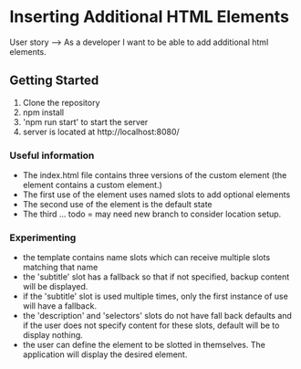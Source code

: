 # Inserting Additional HTML Elements

User story --> As a developer I want to be able to add additional html elements.

## Getting Started

1. Clone the repository
2. npm install
3. 'npm run start' to start the server
4. server is located at http://localhost:8080/

### Useful information

- The index.html file contains three versions of the custom element <to-do-app> (the <to-do-app> element contains a <to-do-item> custom element.)
- The first use of the <to-do-app> element uses named slots to add optional elements
- The second use of the <to-do-app> element is the default state
- The third ... todo = may need new branch to consider location setup.

### Experimenting

- the <to-do-app> template contains name slots which can receive multiple slots matching that name
- the 'subtitle' slot has a fallback so that if not specified, backup content will be displayed.
- if the 'subtitle' slot is used multiple times, only the first instance of use will have a fallback.
- the 'description' and 'selectors' slots do not have fall back defaults and if the user does not specify content for these slots,
default will be to display nothing.
- the user can define the element to be slotted in themselves. The application will display the desired element.
